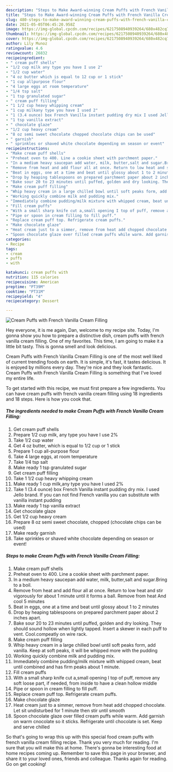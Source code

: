 ```yaml
---
description: "Steps to Make Award-winning Cream Puffs with French Vanilla Cream Filling"
title: "Steps to Make Award-winning Cream Puffs with French Vanilla Cream Filling"
slug: 480-steps-to-make-award-winning-cream-puffs-with-french-vanilla-cream-filling
date: 2021-05-05T06:45:20.958Z
image: https://img-global.cpcdn.com/recipes/6217508940939264/680x482cq70/cream-puffs-with-french-vanilla-cream-filling-recipe-main-photo.jpg
thumbnail: https://img-global.cpcdn.com/recipes/6217508940939264/680x482cq70/cream-puffs-with-french-vanilla-cream-filling-recipe-main-photo.jpg
cover: https://img-global.cpcdn.com/recipes/6217508940939264/680x482cq70/cream-puffs-with-french-vanilla-cream-filling-recipe-main-photo.jpg
author: Lily Munoz
ratingvalue: 4.6
reviewcount: 26832
recipeingredient:
- " cream puff shells"
- "1/2 cup milk any type you have I use 2"
- "1/2 cup water"
- "4 oz butter which is equal to 12 cup or 1 stick"
- "1 cup allpurpose flour"
- "4 large eggs at room temperature"
- "1/4 tsp salt"
- "1 tsp granulated sugar"
- " cream puff filling"
- "1 1/2 cup heavy whipping cream"
- "1 cup milkany type you have I used 2"
- "1 (3.4 ounce) box French Vanilla instant pudding dry mix I used Jello brand If you can not find French vanilla you can substitute with vanilla instant pudding"
- "1 tsp vanilla extract"
- " chocolate glaze"
- "1/2 cup heavy cream"
- "8 oz semi sweet chocolate chopped chocolate chips can be used"
- " garnish"
- " sprinkles or shaved white chocolate depending on season or event"
recipeinstructions:
- "Make cream puff shells"
- "Preheat oven to 400. Line a cookie sheet with parchment paper."
- "In a medium heavy saucepan add water, milk, butter,salt and sugar.Bring to a boil."
- "Remove from heat and add flour all at once. Return to low heat and stir vigorously for about 1 minute until it forms a ball. Remove from heat And cool 5 minutes"
- "Beat in eggs, one at a time and beat until glossy about 1 to 2 minutes"
- "Drop by heaping tablespoons on prepared parchment paper about 2 inches apart."
- "Bake sour 20 to 23 minutes until puffed, golden and dry looking. They should sound hollow when lightly tapped. Insert a skewer in each puff to vent. Cool.compeatly on wire rack."
- "Make cream puff filling"
- "Whip heavy cream in a large chilled bowl until soft peaks form, add vanilla. Keep at soft peaks, it will be whipped more with the pudding"
- "Working quickly combine milk and pudding mix."
- "Immediately combine pudding/milk mixture with whipped cream, beat until combined and has firm peaks about 1 minute."
- "Fill cream puffs"
- "With a small sharp knife cut a,small opening I top of puff, remove any soft loose part, if needed, from inside to have a clean hollow middle"
- "Pipe or spoon in cream filling to fill puff."
- "Replace cream puff top. Refrigerate cream puffs."
- "Make chocolate glaze"
- "Heat cream just to a simmer, remove from heat add chopped chocolate. Let sit undisturbed for 1 minute then stir until smooth"
- "Spoon chocolate glaze over filled cream puffs while warm. Add garnish on warm cnocolate so it sticks. Refrigerate until chocolate is set. Keep and serve chilled"
categories:
- Recipe
tags:
- cream
- puffs
- with

katakunci: cream puffs with 
nutrition: 115 calories
recipecuisine: American
preptime: "PT39M"
cooktime: "PT31M"
recipeyield: "4"
recipecategory: Dessert

---
```



![Cream Puffs with French Vanilla Cream Filling](https://img-global.cpcdn.com/recipes/6217508940939264/680x482cq70/cream-puffs-with-french-vanilla-cream-filling-recipe-main-photo.jpg)

Hey everyone, it is me again, Dan, welcome to my recipe site. Today, I'm gonna show you how to prepare a distinctive dish, cream puffs with french vanilla cream filling. One of my favorites. This time, I am going to make it a little bit tasty. This is gonna smell and look delicious.



Cream Puffs with French Vanilla Cream Filling is one of the most well liked of current trending foods on earth. It is simple, it's fast, it tastes delicious. It is enjoyed by millions every day. They're nice and they look fantastic. Cream Puffs with French Vanilla Cream Filling is something that I've loved my entire life.


To get started with this recipe, we must first prepare a few ingredients. You can have cream puffs with french vanilla cream filling using 18 ingredients and 18 steps. Here is how you cook that.

<!--inarticleads1-->

##### The ingredients needed to make Cream Puffs with French Vanilla Cream Filling:

1. Get  cream puff shells
1. Prepare 1/2 cup milk, any type you have I use 2%
1. Take 1/2 cup water
1. Get 4 oz butter, which is equal to 1/2 cup or 1 stick
1. Prepare 1 cup all-purpose flour
1. Take 4 large eggs, at room temperature
1. Take 1/4 tsp salt
1. Make ready 1 tsp granulated sugar
1. Get  cream puff filling
1. Take 1 1/2 cup heavy whipping cream
1. Make ready 1 cup milk,any type you have I used 2%
1. Take 1 (3.4 ounce) box French Vanilla instant pudding dry mix. I used Jello brand. If you can not find French vanilla you can substitute with vanilla instant pudding
1. Make ready 1 tsp vanilla extract
1. Get  chocolate glaze
1. Get 1/2 cup heavy cream
1. Prepare 8 oz semi sweet chocolate, chopped (chocolate chips can be used)
1. Make ready  garnish
1. Take  sprinkles or shaved white chocolate depending on season or event!




<!--inarticleads2-->

##### Steps to make Cream Puffs with French Vanilla Cream Filling:

1. Make cream puff shells
1. Preheat oven to 400. Line a cookie sheet with parchment paper.
1. In a medium heavy saucepan add water, milk, butter,salt and sugar.Bring to a boil.
1. Remove from heat and add flour all at once. Return to low heat and stir vigorously for about 1 minute until it forms a ball. Remove from heat And cool 5 minutes
1. Beat in eggs, one at a time and beat until glossy about 1 to 2 minutes
1. Drop by heaping tablespoons on prepared parchment paper about 2 inches apart.
1. Bake sour 20 to 23 minutes until puffed, golden and dry looking. They should sound hollow when lightly tapped. Insert a skewer in each puff to vent. Cool.compeatly on wire rack.
1. Make cream puff filling
1. Whip heavy cream in a large chilled bowl until soft peaks form, add vanilla. Keep at soft peaks, it will be whipped more with the pudding
1. Working quickly combine milk and pudding mix.
1. Immediately combine pudding/milk mixture with whipped cream, beat until combined and has firm peaks about 1 minute.
1. Fill cream puffs
1. With a small sharp knife cut a,small opening I top of puff, remove any soft loose part, if needed, from inside to have a clean hollow middle
1. Pipe or spoon in cream filling to fill puff.
1. Replace cream puff top. Refrigerate cream puffs.
1. Make chocolate glaze
1. Heat cream just to a simmer, remove from heat add chopped chocolate. Let sit undisturbed for 1 minute then stir until smooth
1. Spoon chocolate glaze over filled cream puffs while warm. Add garnish on warm cnocolate so it sticks. Refrigerate until chocolate is set. Keep and serve chilled




So that's going to wrap this up with this special food cream puffs with french vanilla cream filling recipe. Thank you very much for reading. I'm sure that you will make this at home. There's gonna be interesting food at home recipes coming up. Remember to save this page in your browser, and share it to your loved ones, friends and colleague. Thanks again for reading. Go on get cooking!
